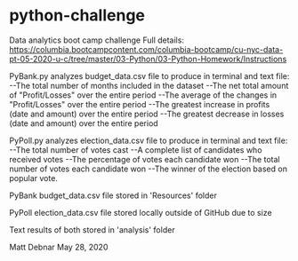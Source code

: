 # python-challenge
Data analytics boot camp challenge
Full details: https://columbia.bootcampcontent.com/columbia-bootcamp/cu-nyc-data-pt-05-2020-u-c/tree/master/03-Python/03-Python-Homework/Instructions

PyBank.py analyzes budget_data.csv file to produce in terminal and text file:
--The total number of months included in the dataset
--The net total amount of "Profit/Losses" over the entire period
--The average of the changes in "Profit/Losses" over the entire period
--The greatest increase in profits (date and amount) over the entire period
--The greatest decrease in losses (date and amount) over the entire period

PyPoll.py analyzes election_data.csv file to produce in terminal and text file:
--The total number of votes cast
--A complete list of candidates who received votes
--The percentage of votes each candidate won
--The total number of votes each candidate won
--The winner of the election based on popular vote.

PyBank budget_data.csv file stored in 'Resources' folder

PyPoll election_data.csv file stored locally outside of GitHub due to size

Text results of both stored in 'analysis' folder

Matt Debnar
May 28, 2020
